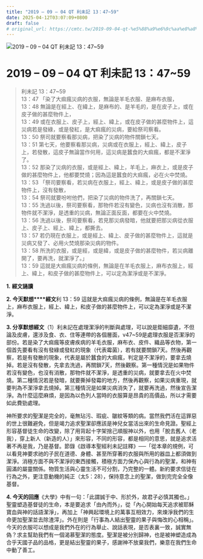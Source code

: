 ```yaml
---
title: "2019 – 09 – 04 QT 利未記 13：47~59"
date: 2025-04-12T03:07:09+0800
draft: false
# original_url: https://cmtc.tw/2019-09-04-qt-%e5%88%a9%e6%9c%aa%e8%a8%98-13%ef%bc%9a4759
---
```


![2019 – 09 – 04 QT 利未記 13：47~59](/images/qt.jpg   "2019 – 09 – 04 QT 利未記 13：47~59")

# 2019 – 09 – 04 QT 利未記 13：47~59

> 利未記 13：47~59  
> 13：47 「染了大痲瘋災病的衣服，無論是羊毛衣服、是麻布衣服，  
> 13：48 無論是在經上、在緯上，是麻布的、是羊毛的，是在皮子上，或在皮子做的甚麼物件上，  
> 13：49 或在衣服上、皮子上，經上、緯上，或在皮子做的甚麼物件上，這災病若是發綠，或是發紅，是大痲瘋的災病，要給祭司察看。  
> 13：50 祭司就要察看那災病，把染了災病的物件關鎖七天。  
> 13：51 第七天，他要察看那災病，災病或在衣服上，經上、緯上，皮子上，若發散，這皮子無論當作何用，這災病是蠶食的大痲瘋，都是不潔淨了。  
> 13：52 那染了災病的衣服，或是經上、緯上，羊毛上，麻衣上，或是皮子做的甚麼物件上，他都要焚燒；因為這是蠶食的大痲瘋，必在火中焚燒。  
> 13：53 「祭司要察看，若災病在衣服上，經上、緯上，或是皮子做的甚麼物件上，沒有發散，  
> 13：54 祭司就要吩咐他們，把染了災病的物件洗了，再關鎖七天。  
> 13：55 洗過以後，祭司要察看，那物件若沒有變色，災病也沒有消散，那物件就不潔淨，是透重的災病，無論正面反面，都要在火中焚燒。  
> 13：56 洗過以後，祭司要察看，若見那災病發暗，他就要把那災病從衣服上、皮子上、經上、緯上，都撕去。  
> 13：57 若仍現在衣服上，或是經上、緯上、皮子做的甚麼物件上，這就是災病又發了、必用火焚燒那染災病的物件。  
> 13：58 所洗的衣服，或是經，或是緯，或是皮子做的甚麼物件，若災病離開了，要再洗，就潔淨了。」  
> 13：59 這就是大痲瘋災病的條例，無論是在羊毛衣服上，麻布衣服上，經上、緯上，和皮子做的甚麼物件上，可以定為潔淨或是不潔淨。

**1.** **經文誦讀**

**2. 今天默想****經文**利 13：59 這就是大痲瘋災病的條例，無論是在羊毛衣服上，麻布衣服上，經上、緯上，和皮子做的甚麼物件上，可以定為潔淨或是不潔淨。

**3. 分享默想經文**（1）利未記在處理潔淨的判斷與處理，可以說是鉅細靡遺，不但論及皮膚，還涉及食、衣、住等連帶的各個層面，v47~59是處理衣服是否潔淨的部份。若是染了大痲瘋等皮膚疾病的羊毛衣服，麻布衣、皮件、織品等衣物，第一個首先要看有沒有發綠或發紅的現象（代表霉菌），若有就要關鎖7天。然後再觀察，若是有發散的現象，代表是屬於蠶食的大痲瘋，判定是不潔淨的，要拿去燒掉。若是沒有發散，先拿去洗過，再關鎖7天，然後觀察。第一種情況是如果物件若沒有變色，也沒有消散，那物件就不潔淨，是透重的災病，就要拿去在火中焚燒。第二種情況若是發暗，就要撕掉發霉的地方，然後再觀察，如果災病重現，就要判為不潔淨拿去燒掉。第三種情況是如果災病消失了，就要再洗過，然後宣告潔淨。為什麼這麼麻煩，是因為以色列人當時的衣服算是昂貴的高價品，所以才需要如此費勁處理。

神所要求的聖潔是完全的，毫無玷污、瑕疵、皺紋等類的病。當然我們活在這罪惡的世上很難避免，但是竭力追求聖潔卻應該是神兒女當活出來的生命見證。聖經上形容基督徒生命的改變，除了用背起十字架捨己順服神以外，也用「脫去舊人（老我），穿上新人（新造的人）」來形容，不同的形容，都是相同的意思，就是追求活著不再是我，乃是基督。節錄《啟導本聖經利未記註釋》──「從本章的規例，可以看見神要求祂的子民在道德、身體、甚至所穿著的衣服與所用的器皿上都須做到潔淨。消極方面不與不潔淨的東西接觸，積極方面力保內心與行為的聖潔，和神有圓滿的屬靈關係。物質生活與心靈生活不可分割，乃完整的一體。新約要求信徒在行為之外，更注意動機的純正（太5：28），保持意念上的聖潔，做到完完全全像基督。

**4. 今天的回應**《大學》中有一句：「此謂誠于中、形於外，故君子必慎其獨也。」聖靈塑造基督徒的生命，本是要追求「由內而外」，從「內心開始每天追求被耶穌寶血與神的話語潔淨」，再加上「神興起環境上的萬事互相效力，來煉淨我們的生命更加聖潔並去除渣滓」。外在則是「行事為人結出聖靈的果子與悔改的心相稱」。今天的衣服可以想成是我們外在的行為舉止、說話表現，是否表裏一致，誠實無偽？求主幫助我們有一個渴慕聖潔的態度。聖潔是被分別歸神，也是被神塑造成為合乎天國子品的品格，更是結出聖靈的果子，感謝神不放棄我們，樂意在我們生命中動了善工。